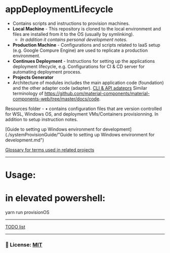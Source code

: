 # appDeploymentLifecycle
- Contains scripts and instructions to provision machines.
- **Local Machine** - This repository is cloned to the local environment and files are installed from it to the OS (usually by symlinking). 
    - _In addition it contains personal development notes._
- **Production Machine** - Configurations and scripts related to IaaS setup (e.g. Google Compure Engine) are used to replicate a production environment.
- **Continues Deployment** - Instructions for setting up the applications deployment lifecycle, e.g. Configurations for CI & CD server for automating deployment process.
- **Projects Generator** 
- Architecture of modules includes the main application code (foundation) and the other adapter code (adapter). [CLI & API adateprs](/documentation/DesignPatternsConceptsConventions/cliAndApi.md)
        Similar terminology of https://github.com/material-components/material-components-web/tree/master/docs/code. 

Resources folder -
•  contains configuration files that are version controlled for WSL, Windows OS, and deployment VMs/Containers provisionning. In addition to setup instruction notes.

[Guide to setting up Windows environment for development](./systemProvisionGuide/"Guide to setting up Windows environment for development.md")

[Glossary for terms used in related projects](./documentation/glossary.md)
___

# Usage: 
# in elevated powershell: 
yarn run provisionOS
___

[TODO list](/documentation/todo-list.md)

___

### 🔑 License: [MIT](/.github/LICENSE)
